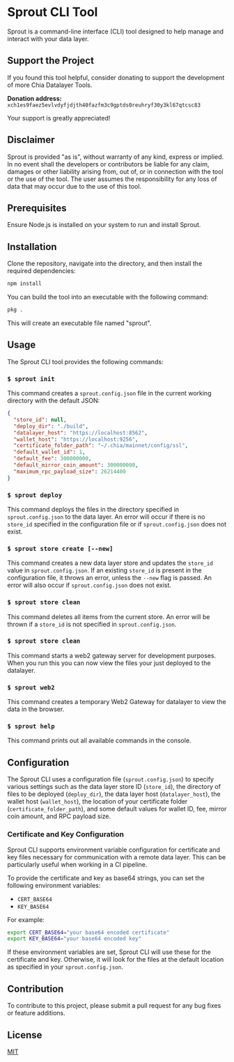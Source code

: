 # Sprout CLI Tool

Sprout is a command-line interface (CLI) tool designed to help manage and interact with your data layer.

## Support the Project

If you found this tool helpful, consider donating to support the development of more Chia Datalayer Tools. 

**Donation address:** `xch1es9faez5evlvdyfjdjth40fazfm3c9gptds0reuhryf30y3kl67qtcsc83`

Your support is greatly appreciated!

## Disclaimer
Sprout is provided "as is", without warranty of any kind, express or implied. In no event shall the developers or contributors be liable for any claim, damages or other liability arising from, out of, or in connection with the tool or the use of the tool. The user assumes the responsibility for any loss of data that may occur due to the use of this tool.

## Prerequisites

Ensure Node.js is installed on your system to run and install Sprout.

## Installation

Clone the repository, navigate into the directory, and then install the required dependencies:

```bash
npm install
```

You can build the tool into an executable with the following command:

```bash
pkg .
```

This will create an executable file named "sprout".

## Usage

The Sprout CLI tool provides the following commands:

### `$ sprout init`

This command creates a `sprout.config.json` file in the current working directory with the default JSON:

```json
{
  "store_id": null,
  "deploy_dir": "./build",
  "datalayer_host": "https://localhost:8562",
  "wallet_host": "https://localhost:9256",
  "certificate_folder_path": "~/.chia/mainnet/config/ssl",
  "default_wallet_id": 1,
  "default_fee": 300000000,
  "default_mirror_coin_amount": 300000000,
  "maximum_rpc_payload_size": 26214400
}
```

### `$ sprout deploy`

This command deploys the files in the directory specified in `sprout.config.json` to the data layer. An error will occur if there is no `store_id` specified in the configuration file or if `sprout.config.json` does not exist.

### `$ sprout store create [--new]`

This command creates a new data layer store and updates the `store_id` value in `sprout.config.json`. If an existing `store_id` is present in the configuration file, it throws an error, unless the `--new` flag is passed. An error will also occur if `sprout.config.json` does not exist. 

### `$ sprout store clean`

This command deletes all items from the current store. An error will be thrown if a `store_id` is not specified in `sprout.config.json`.

### `$ sprout store clean`
This command starts a web2 gateway server for development purposes. When you run this you can now view the files your just deployed to the datalayer.

### `$ sprout web2`
This command creates a temporary Web2 Gateway for datalayer to view the data in the browser.

### `$ sprout help`

This command prints out all available commands in the console.

## Configuration

The Sprout CLI uses a configuration file (`sprout.config.json`) to specify various settings such as the data layer store ID (`store_id`), the directory of files to be deployed (`deploy_dir`), the data layer host (`datalayer_host`), the wallet host (`wallet_host`), the location of your certificate folder (`certificate_folder_path`), and some default values for wallet ID, fee, mirror coin amount, and RPC payload size.

### Certificate and Key Configuration

Sprout CLI supports environment variable configuration for certificate and key files necessary for communication with a remote data layer. This can be particularly useful when working in a CI pipeline. 

To provide the certificate and key as base64 strings, you can set the following environment variables:

- `CERT_BASE64`
- `KEY_BASE64`

For example:

```bash
export CERT_BASE64="your base64 encoded certificate"
export KEY_BASE64="your base64 encoded key"
```

If these environment variables are set, Sprout CLI will use these for the certificate and key. Otherwise, it will look for the files at the default location as specified in your `sprout.config.json`.

## Contribution

To contribute to this project, please submit a pull request for any bug fixes or feature additions.

## License

[MIT](LICENSE)